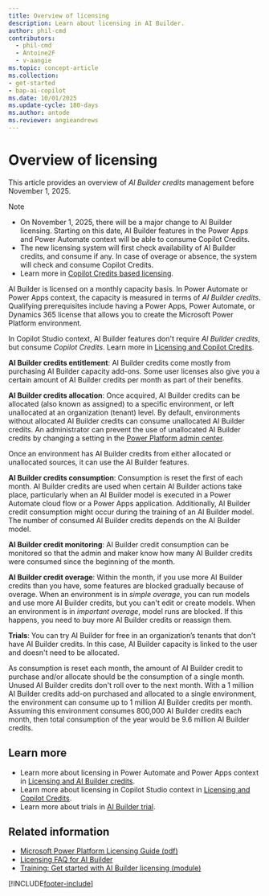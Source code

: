 ```yaml
---
title: Overview of licensing
description: Learn about licensing in AI Builder.
author: phil-cmd
contributors:
  - phil-cmd
  - Antoine2F
  - v-aangie
ms.topic: concept-article
ms.collection: 
- get-started
- bap-ai-copilot
ms.date: 10/01/2025
ms.update-cycle: 180-days
ms.author: antode
ms.reviewer: angieandrews
---
```


# Overview of licensing

This article provides an overview of *AI Builder credits* management before November 1, 2025.

> [!NOTE]
> - On November 1, 2025, there will be a major change to AI Builder licensing. Starting on this date, AI Builder features in the Power Apps and Power Automate context will be able to consume Copilot Credits.  
> - The new licensing system will first check availability of AI Builder credits, and consume if any. In case of overage or absence, the system will check and consume Copilot Credits.  
> - Learn more in [Copilot Credits based licensing](dual-mode-licensing.md).

AI Builder is licensed on a monthly capacity basis. In Power Automate or Power Apps context, the capacity is measured in terms of *AI Builder credits*. Qualifying prerequisites include having a Power Apps, Power Automate, or Dynamics 365 license that allows you to create the Microsoft Power Platform environment.

In Copilot Studio context, AI Builder features don't require *AI Builder credits*, but consume *Copilot Credits*.  Learn more in [Licensing and Copilot Credits](message-management.md).

**AI Builder credits entitlement**:  AI Builder credits come mostly from purchasing AI Builder capacity add-ons. Some user licenses also give you a certain amount of AI Builder credits per month as part of their benefits.

**AI Builder credits allocation**: Once acquired, AI Builder credits can be allocated (also known as assigned) to a specific environment, or left unallocated at an organization (tenant) level. By default, environments without allocated AI Builder credits can consume unallocated AI Builder credits. An administrator can prevent the use of unallocated AI Builder credits by changing a setting in the [Power Platform admin center](https://admin.powerplatform.microsoft.com/home).

Once an environment has AI Builder credits from either allocated or unallocated sources, it can use the AI Builder features.

**AI Builder credits consumption**: Consumption is reset the first of each month. AI Builder credits are used when certain AI Builder actions take place, particularly when an AI Builder model is executed in a Power Automate cloud flow or a Power Apps application. Additionally, AI Builder credit consumption might occur during the training of an AI Builder model. The number of consumed AI Builder credits depends on the AI Builder model.

**AI Builder credit monitoring**: AI Builder credit consumption can be monitored so that the admin and maker know how many AI Builder credits were consumed since the beginning of the month.

**AI Builder credit overage**: Within the month, if you use more AI Builder credits than you have, some features are blocked gradually because of overage. When an environment is in *simple overage*, you can run models and use more AI Builder credits, but you can't edit or create models. When an environment is in *important overage*, model runs are blocked. If this happens, you need to buy more AI Builder credits or reassign them.

**Trials**: You can try AI Builder for free in an organization’s tenants that don't have AI Builder credits. In this case, AI Builder capacity is linked to the user and doesn't need to be allocated.

As consumption is reset each month, the amount of AI Builder credit to purchase and/or allocate should be the consumption of a single month. Unused AI Builder credits don't roll over to the next month. With a 1 million AI Builder credits add-on purchased and allocated to a single environment, the environment can consume up to 1 million AI Builder credits per month. Assuming this environment consumes 800,000 AI Builder credits each month, then total consumption of the year would be 9.6 million AI Builder credits.

## Learn more

- Learn more about licensing in Power Automate and Power Apps context in [Licensing and AI Builder credits](credit-management.md).
- Learn more about licensing in Copilot Studio context in [Licensing and Copilot Credits](message-management.md).
- Learn more about trials in [AI Builder trial](ai-builder-trials.md).

## Related information

- [Microsoft Power Platform Licensing Guide (pdf)](https://go.microsoft.com/fwlink/?LinkId=2085130)
- [Licensing FAQ for AI Builder](/power-platform/admin/powerapps-flow-licensing-faq#ai-builder)
- [Training: Get started with AI Builder licensing (module)](/training/modules/get-started-with-ai-builder-licensing/)

[!INCLUDE[footer-include](includes/footer-banner.md)]

